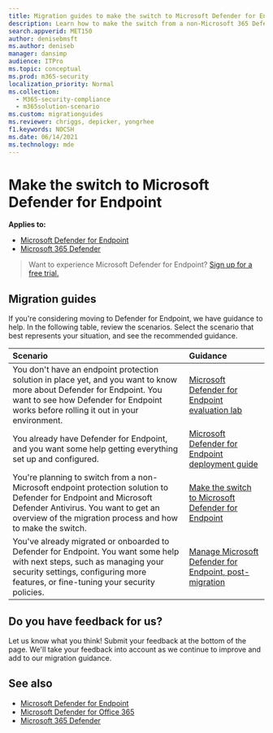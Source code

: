 ```yaml
---
title: Migration guides to make the switch to Microsoft Defender for Endpoint
description: Learn how to make the switch from a non-Microsoft 365 Defender solution to Microsoft Defender for Endpoint
search.appverid: MET150
author: denisebmsft
ms.author: deniseb
manager: dansimp
audience: ITPro
ms.topic: conceptual
ms.prod: m365-security
localization_priority: Normal
ms.collection: 
  - M365-security-compliance
  - m365solution-scenario
ms.custom: migrationguides
ms.reviewer: chriggs, depicker, yongrhee
f1.keywords: NOCSH
ms.date: 06/14/2021
ms.technology: mde
---
```


# Make the switch to Microsoft Defender for Endpoint

**Applies to:**
- [Microsoft Defender for Endpoint](https://go.microsoft.com/fwlink/p/?linkid=2154037)
- [Microsoft 365 Defender](https://go.microsoft.com/fwlink/?linkid=2118804)

> Want to experience Microsoft Defender for Endpoint? [Sign up for a free trial.](https://signup.microsoft.com/create-account/signup?products=7f379fee-c4f9-4278-b0a1-e4c8c2fcdf7e&ru=https://aka.ms/MDEp2OpenTrial?ocid=docs-wdatp-exposedapis-abovefoldlink)

## Migration guides

If you're considering moving to Defender for Endpoint, we have guidance to help. In the following table, review the scenarios. Select the scenario that best represents your situation, and see the recommended guidance.

| Scenario | Guidance |
|:----|:----|
| You don't have an endpoint protection solution in place yet, and you want to know more about Defender for Endpoint. You want to see how Defender for Endpoint works before rolling it out in your environment.  | [Microsoft Defender for Endpoint evaluation lab](evaluation-lab.md)   |
| You already have Defender for Endpoint, and you want some help getting everything set up and configured.  | [Microsoft Defender for Endpoint deployment guide](deployment-phases.md)  |
| You're planning to switch from a non-Microsoft endpoint protection solution to Defender for Endpoint and Microsoft Defender Antivirus. You want to get an overview of the migration process and how to make the switch. |[Make the switch to Microsoft Defender for Endpoint](switch-to-microsoft-defender-migration.md)   |
| You've already migrated or onboarded to Defender for Endpoint. You want some help with next steps, such as managing your security settings, configuring more features, or fine-tuning your security policies. | [Manage Microsoft Defender for Endpoint, post-migration](manage-atp-post-migration.md) |


## Do you have feedback for us?

Let us know what you think! Submit your feedback at the bottom of the page. We'll take your feedback into account as we continue to improve and add to our migration guidance.

## See also

- [Microsoft Defender for Endpoint](/windows/security/threat-protection)
- [Microsoft Defender for Office 365](/microsoft-365/security/office-365-security/office-365-atp)
- [Microsoft 365 Defender](/microsoft-365/security/defender/microsoft-threat-protection?) 
